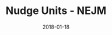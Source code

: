 ---
title: Nudge Units - NEJM
articlename: >-
  Nudge Units to Improve the Delivery of Health Care
date: '2018-01-18'
summary: >-
  Key information and important choices are constantly being presented in health care. Yet often the frames or default options used are selected without attention to strategic goals. Creating a nudge unit in a health care system can lead to consistently better decisions.
authors: >-
  Mitesh S. Patel, Kevin.G. Volpp, David A. Asch
source: 'https://www.nejm.org/doi/full/10.1056/NEJMp1712984'
journal: NEJM
spotlight: false
image: 
---